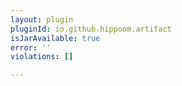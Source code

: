 ```yaml
---
layout: plugin
pluginId: io.github.hippoom.artifact
isJarAvailable: true
error: ''
violations: []

---
```

